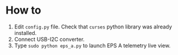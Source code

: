 # How to

1. Edit `config.py` file. Check that `curses` python library was already installed.
2. Connect USB-I2C converter.
3. Type `sudo python eps_a.py` to launch EPS A telemetry live view.
